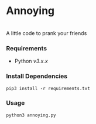 # Annoying

<br>
A little code to prank your friends

### Requirements

-   Python _v3.x.x_

### Install Dependencies

```
pip3 install -r requirements.txt
```

### Usage

```
python3 annoying.py
```
